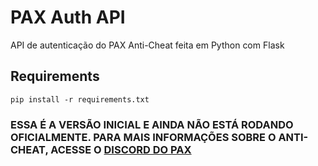 # PAX Auth API
API de autenticação do PAX Anti-Cheat feita em Python com Flask

## Requirements
``pip install -r requirements.txt``

### ESSA É A VERSÃO INICIAL E AINDA NÃO ESTÁ RODANDO OFICIALMENTE. PARA MAIS INFORMAÇÕES SOBRE O ANTI-CHEAT, ACESSE O [DISCORD DO PAX](https://discord.gg/V8dvmyUrbu)
